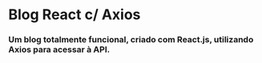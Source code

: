 # Blog React c/ Axios

### Um blog totalmente funcional, criado com React.js, utilizando Axios para acessar à API.
